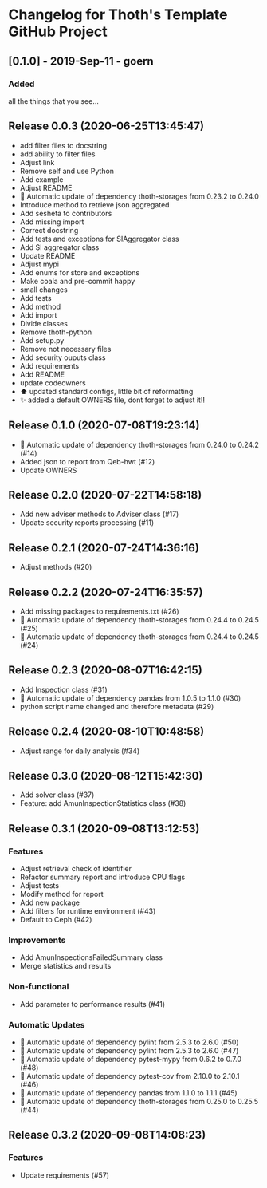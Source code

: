 # Changelog for Thoth's Template GitHub Project

## [0.1.0] - 2019-Sep-11 - goern

### Added

all the things that you see...

## Release 0.0.3 (2020-06-25T13:45:47)
* add filter files to docstring
* add ability to filter files
* Adjust link
* Remove self and use Python
* Add example
* Adjust README
* :pushpin: Automatic update of dependency thoth-storages from 0.23.2 to 0.24.0
* Introduce method to retrieve json aggregated
* Add sesheta to contributors
* Add missing import
* Correct docstring
* Add tests and exceptions for SIAggregator class
* Add SI aggregator class
* Update README
* Adjust mypi
* Add enums for store and exceptions
* Make coala and pre-commit happy
* small changes
* Add tests
* Add method
* Add import
* Divide classes
* Remove thoth-python
* Add setup.py
* Remove not necessary files
* Add security ouputs class
* Add requirements
* Add README
* update codeowners
* :arrow_up: updated standard configs, little bit of reformatting
* :sparkles: added a default OWNERS file, dont forget to adjust it!!

## Release 0.1.0 (2020-07-08T19:23:14)
* :pushpin: Automatic update of dependency thoth-storages from 0.24.0 to 0.24.2 (#14)
* Added json to report from Qeb-hwt (#12)
* Update OWNERS

## Release 0.2.0 (2020-07-22T14:58:18)
* Add new adviser methods to Adviser class (#17)
* Update security reports processing (#11)

## Release 0.2.1 (2020-07-24T14:36:16)
* Adjust methods (#20)

## Release 0.2.2 (2020-07-24T16:35:57)
* Add missing packages to requirements.txt (#26)
* :pushpin: Automatic update of dependency thoth-storages from 0.24.4 to 0.24.5 (#25)
* :pushpin: Automatic update of dependency thoth-storages from 0.24.4 to 0.24.5 (#24)

## Release 0.2.3 (2020-08-07T16:42:15)
* Add Inspection class (#31)
* :pushpin: Automatic update of dependency pandas from 1.0.5 to 1.1.0 (#30)
* python script name changed and therefore metadata (#29)

## Release 0.2.4 (2020-08-10T10:48:58)
* Adjust range for daily analysis (#34)

## Release 0.3.0 (2020-08-12T15:42:30)
* Add solver class (#37)
* Feature: add AmunInspectionStatistics class (#38)

## Release 0.3.1 (2020-09-08T13:12:53)
### Features
* Adjust retrieval check of identifier
* Refactor summary report and introduce CPU flags
* Adjust tests
* Modify method for report
* Add new package
* Add filters for runtime environment (#43)
* Default to Ceph (#42)
### Improvements
* Add AmunInspectionsFailedSummary class
* Merge statistics and results
### Non-functional
* Add parameter to performance results (#41)
### Automatic Updates
* :pushpin: Automatic update of dependency pylint from 2.5.3 to 2.6.0 (#50)
* :pushpin: Automatic update of dependency pylint from 2.5.3 to 2.6.0 (#47)
* :pushpin: Automatic update of dependency pytest-mypy from 0.6.2 to 0.7.0 (#48)
* :pushpin: Automatic update of dependency pytest-cov from 2.10.0 to 2.10.1 (#46)
* :pushpin: Automatic update of dependency pandas from 1.1.0 to 1.1.1 (#45)
* :pushpin: Automatic update of dependency thoth-storages from 0.25.0 to 0.25.5 (#44)

## Release 0.3.2 (2020-09-08T14:08:23)
### Features
* Update requirements (#57)
